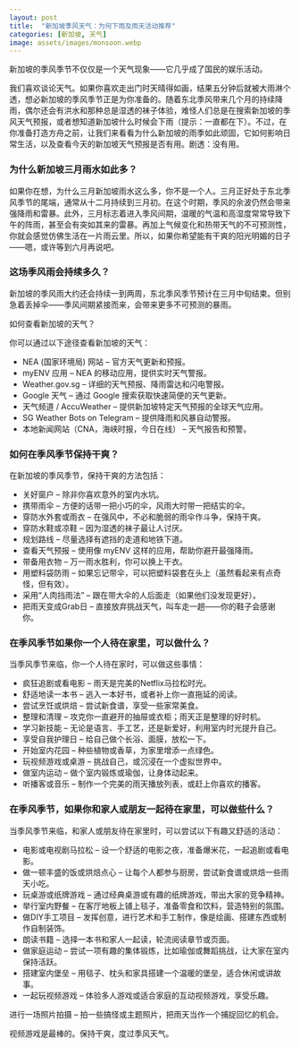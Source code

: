 ```yaml
---
layout: post
title:  "新加坡季风天气：为何下雨及雨天活动推荐"
categories: [新加坡, 天气]
image: assets/images/monsoon.webp
---
```


新加坡的季风季节不仅仅是一个天气现象——它几乎成了国民的娱乐活动。

我们喜欢谈论天气。如果你喜欢走出门时天晴得如画，结果五分钟后就被大雨淋个透，想必新加坡的季风季节正是为你准备的。随着东北季风带来几个月的持续降雨，偶尔还会有洪水和那种总是湿透的袜子体验，难怪人们总是在搜索新加坡的季风天气预报，或者想知道新加坡什么时候会下雨（提示：一直都在下）。不过，在你准备打造方舟之前，让我们来看看为什么新加坡的雨季如此顽固，它如何影响日常生活，以及查看今天的新加坡天气预报是否有用。剧透：没有用。

### 为什么新加坡三月雨水如此多？

如果你在想，为什么三月新加坡雨水这么多，你不是一个人。三月正好处于东北季风季节的尾端，通常从十二月持续到三月初。在这个时期，季风的余波仍然会带来强降雨和雷暴。此外，三月标志着进入季风间期，温暖的气温和高湿度常常导致下午的阵雨，甚至会有突如其来的雷暴。再加上气候变化和热带天气的不可预测性，你就会感觉仿佛生活在一片雨云里。所以，如果你希望能有干爽的阳光明媚的日子——嗯，或许等到六月再说吧。

### 这场季风雨会持续多久？

新加坡的季风雨大约还会持续一到两周，东北季风季节预计在三月中旬结束。但别急着丢掉伞——季风间期紧接而来，会带来更多不可预测的暴雨。

如何查看新加坡的天气？

你可以通过以下途径查看新加坡的天气：
+ NEA (国家环境局) 网站 – 官方天气更新和预报。
+ myENV 应用 – NEA 的移动应用，提供实时天气警报。
+ Weather.gov.sg – 详细的天气预报、降雨雷达和闪电警报。
+ Google 天气 – 通过 Google 搜索获取快速简便的天气更新。
+ 天气频道 / AccuWeather – 提供新加坡特定天气预报的全球天气应用。
+ SG Weather Bots on Telegram – 提供降雨和风暴自动警报。
+ 本地新闻网站（CNA，海峡时报，今日在线） – 天气报告和预警。

### 如何在季风季节保持干爽？

在新加坡的季风季节，保持干爽的方法包括：

+ 关好窗户 – 除非你喜欢意外的室内水坑。
+ 携带雨伞 – 方便的话带一把小巧的伞，风雨大时带一把结实的伞。
+ 穿防水外套或雨衣 – 在强风中，不必和脆弱的雨伞作斗争，保持干爽。
+ 穿防水鞋或凉鞋 – 因为湿透的袜子最让人讨厌。
+ 规划路线 – 尽量选择有遮挡的走道和地铁下道。
+ 查看天气预报 – 使用像 myENV 这样的应用，帮助你避开最强降雨。
+ 带备用衣物 – 万一雨水胜利，你可以换上干衣。
+ 用塑料袋防雨 – 如果忘记带伞，可以把塑料袋套在头上（虽然看起来有点奇怪，但有效）。
+ 采用“人肉挡雨法” – 跟在带大伞的人后面走（如果他们没发现更好）。
+ 把雨天变成Grab日 – 直接放弃挑战天气，叫车走一趟——你的鞋子会感谢你。

### 在季风季节如果你一个人待在家里，可以做什么？

当季风季节来临，你一个人待在家时，可以做这些事情：

+ 疯狂追剧或看电影 – 雨天是完美的Netflix马拉松时光。
+ 舒适地读一本书 – 逃入一本好书，或者补上你一直拖延的阅读。
+ 尝试烹饪或烘焙 – 尝试新食谱，享受一些家常美食。
+ 整理和清理 – 攻克你一直避开的抽屉或衣柜；雨天正是整理的好时机。
+ 学习新技能 – 无论是语言、手工艺，还是新爱好，利用室内时光提升自己。
+ 享受自我护理日 – 给自己做个长浴、面膜，放松一下。
+ 开始室内花园 – 种些植物或香草，为家里增添一点绿色。
+ 玩视频游戏或桌游 – 挑战自己，或沉浸在一个虚拟世界中。
+ 做室内运动 – 做个室内锻炼或瑜伽，让身体动起来。
+ 听播客或音乐 – 制作一个完美的雨天播放列表，或赶上你喜欢的播客。

### 在季风季节，如果你和家人或朋友一起待在家里，可以做些什么？

当季风季节来临，和家人或朋友待在家里时，可以尝试以下有趣又舒适的活动：

+ 电影或电视剧马拉松 – 设一个舒适的电影之夜，准备爆米花，一起追剧或看电影。
+ 做一顿丰盛的饭或烘焙点心 – 让每个人都参与厨房，尝试新食谱或烘焙一些雨天小吃。
+ 玩桌游或纸牌游戏 – 通过经典桌游或有趣的纸牌游戏，带出大家的竞争精神。
+ 举行室内野餐 – 在客厅地板上铺上毯子，准备零食和饮料，营造特别的氛围。
+ 做DIY手工项目 – 发挥创意，进行艺术和手工制作，像是绘画、搭建东西或制作自制装饰。
+ 朗读书籍 – 选择一本书和家人一起读，轮流阅读章节或页面。
+ 做家庭运动 – 尝试一项有趣的集体锻炼，比如瑜伽或舞蹈挑战，让大家在室内保持活跃。
+ 搭建室内堡垒 – 用毯子、枕头和家具搭建一个温暖的堡垒，适合休闲或讲故事。
+ 一起玩视频游戏 – 体验多人游戏或适合家庭的互动视频游戏，享受乐趣。

进行一场照片拍摄 – 拍一些搞怪或主题照片，把雨天当作一个捕捉回忆的机会。

视频游戏是最棒的。保持干爽，度过季风天气。

